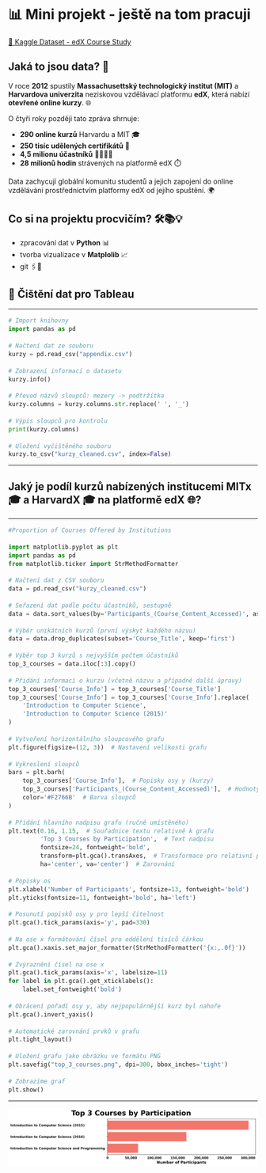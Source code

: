 # 📊 Mini projekt - ještě na tom pracuji 
[🔗 Kaggle Dataset - edX Course Study](https://www.kaggle.com/datasets/edx/course-study)

## Jaká to jsou data? 🧐  

V roce **2012** spustily **Massachusettský technologický institut (MIT)** a **Harvardova univerzita** neziskovou vzdělávací platformu **edX**, která nabízí **otevřené online kurzy**. 🌐  

O čtyři roky později tato zpráva shrnuje:  
- **290 online kurzů** Harvardu a MIT 🎓  
- **250 tisíc udělených certifikátů** 🏅  
- **4,5 milionu účastníků** 👨‍🎓👩‍🎓  
- **28 milionů hodin** strávených na platformě edX ⏱️  

Data zachycují globální komunitu studentů a jejich zapojení do online vzdělávání prostřednictvím platformy edX od jejího spuštění. 🌍  

## Co si na projektu procvičím? 🛠️📚💡

- zpracování dat v **Python** 📊
- tvorba vizualizace v **Matplolib** 📈
- git 🖇️💾

## 🧹 Čištění dat pro Tableau
---
```python
# Import knihovny
import pandas as pd

# Načtení dat ze souboru
kurzy = pd.read_csv("appendix.csv")

# Zobrazení informací o datasetu
kurzy.info()

# Převod názvů sloupců: mezery -> podtržítka
kurzy.columns = kurzy.columns.str.replace(' ', '_')

# Výpis sloupců pro kontrolu
print(kurzy.columns)

# Uložení vyčištěného souboru
kurzy.to_csv("kurzy_cleaned.csv", index=False)
```
---

## Jaký je podíl kurzů nabízených institucemi MITx 🎓 a HarvardX 🎓 na platformě edX 🌐?
---
```python
#Proportion of Courses Offered by Institutions

import matplotlib.pyplot as plt
import pandas as pd
from matplotlib.ticker import StrMethodFormatter

# Načtení dat z CSV souboru
data = pd.read_csv("kurzy_cleaned.csv")

# Seřazení dat podle počtu účastníků, sestupně
data = data.sort_values(by='Participants_(Course_Content_Accessed)', ascending=False)

# Výběr unikátních kurzů (první výskyt každého názvu)
data = data.drop_duplicates(subset='Course_Title', keep='first')

# Výběr top 3 kurzů s nejvyšším počtem účastníků
top_3_courses = data.iloc[:3].copy()

# Přidání informací o kurzu (včetně názvu a případně další úpravy)
top_3_courses['Course_Info'] = top_3_courses['Course_Title']
top_3_courses['Course_Info'] = top_3_courses['Course_Info'].replace(
    'Introduction to Computer Science', 
    'Introduction to Computer Science (2015)'
)

# Vytvoření horizontálního sloupcového grafu
plt.figure(figsize=(12, 3))  # Nastavení velikosti grafu

# Vykreslení sloupců
bars = plt.barh(
    top_3_courses['Course_Info'],  # Popisky osy y (kurzy)
    top_3_courses['Participants_(Course_Content_Accessed)'],  # Hodnoty osy x (počet účastníků)
    color='#F2766B'  # Barva sloupců
)

# Přidání hlavního nadpisu grafu (ručně umístěného)
plt.text(0.16, 1.15,  # Souřadnice textu relativně k grafu
         'Top 3 Courses by Participation',  # Text nadpisu
         fontsize=24, fontweight='bold', 
         transform=plt.gca().transAxes,  # Transformace pro relativní pozicování
         ha='center', va='center')  # Zarovnání

# Popisky os
plt.xlabel('Number of Participants', fontsize=13, fontweight='bold')
plt.yticks(fontsize=11, fontweight='bold', ha='left')

# Posunutí popisků osy y pro lepší čitelnost
plt.gca().tick_params(axis='y', pad=330)

# Na ose x formátování čísel pro oddělení tisíců čárkou
plt.gca().xaxis.set_major_formatter(StrMethodFormatter('{x:,.0f}'))

# Zvýraznění čísel na ose x
plt.gca().tick_params(axis='x', labelsize=11)
for label in plt.gca().get_xticklabels():
    label.set_fontweight('bold')

# Obrácení pořadí osy y, aby nejpopulárnější kurz byl nahoře
plt.gca().invert_yaxis()

# Automatické zarovnání prvků v grafu
plt.tight_layout()

# Uložení grafu jako obrázku ve formátu PNG
plt.savefig("top_3_courses.png", dpi=300, bbox_inches='tight')

# Zobrazíme graf
plt.show()
```
---

![Graf](https://github.com/DanielaAntosova/Online-Courses-from-Harvard-and-MIT/blob/main/top_3_courses.png "Top 3 Courses by Participation")